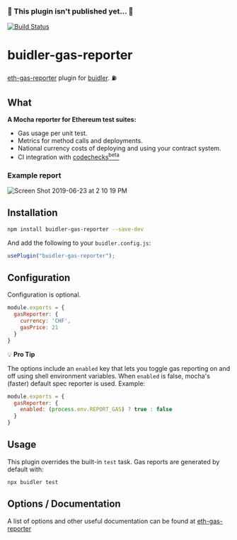 ### :construction: This plugin isn't published yet... :construction: 

[![Build Status](https://travis-ci.org/cgewecke/buidler-gas-reporter.svg?branch=master)](https://travis-ci.org/cgewecke/buidler-gas-reporter)

# buidler-gas-reporter 

[eth-gas-reporter](https://github.com/cgewecke/eth-gas-reporter) plugin for [buidler](http://getbuidler.com). :fuelpump: 

## What

**A Mocha reporter for Ethereum test suites:**

- Gas usage per unit test.
- Metrics for method calls and deployments.
- National currency costs of deploying and using your contract system.
- CI integration with [codechecks<sup>beta</sup>](http://codechecks.io)

### Example report

![Screen Shot 2019-06-23 at 2 10 19 PM](https://user-images.githubusercontent.com/7332026/59982003-c30a4380-95c0-11e9-9d93-e3af979df227.png)

## Installation

```bash
npm install buidler-gas-reporter --save-dev
```

And add the following to your `buidler.config.js`:

```js
usePlugin("buidler-gas-reporter");
```

## Configuration 
Configuration is optional.
```js
module.exports = {
  gasReporter: {
    currency: 'CHF',
    gasPrice: 21
  }
}
```
:bulb: **Pro Tip**

The options include an `enabled` key that lets you toggle gas reporting on and off using shell
environment variables. When `enabled` is false, mocha's (faster) default spec reporter is used.
Example:

```js
module.exports = {
  gasReporter: {
    enabled: (process.env.REPORT_GAS) ? true : false
  }
}
```
## Usage

This plugin overrides the built-in `test` task. Gas reports are generated by default with:
```
npx buidler test
```

## Options / Documentation

A list of options and other useful documentation can be found at [eth-gas-reporter](https://github.com/cgewecke/eth-gas-reporter)
